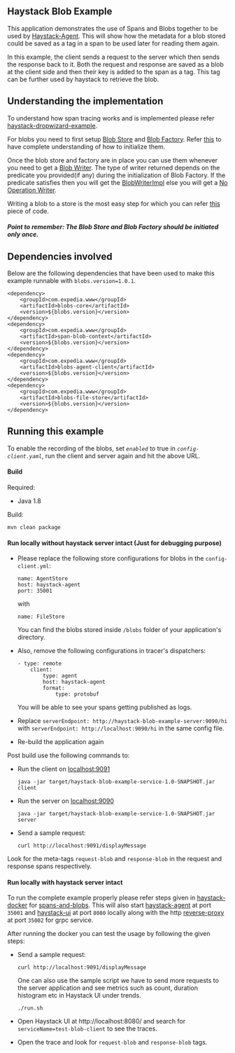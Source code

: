 ## Haystack Blob Example

This application demonstrates the use of Spans and Blobs together to be used by [Haystack-Agent](https://github.com/ExpediaDotCom/haystack-agent). This will show how the metadata for a blob stored could be saved as a tag in a span to be used later for reading them again.

In this example, the client sends a request to the server which then sends the response back to it. Both the request and response are saved as a blob at the client side and then their key is added to the span as a tag. This tag can be further used by haystack to retrieve the blob.

## Understanding the implementation
To understand how span tracing works and is implemented please refer [haystack-dropwizard-example](https://github.com/ExpediaDotCom/haystack-dropwizard-example).

For blobs you need to first setup [Blob Store](https://github.com/ExpediaDotCom/blobs/blob/master/core/src/main/java/com/expedia/blobs/core/BlobStore.java) and [Blob Factory](https://github.com/ExpediaDotCom/blobs/blob/master/core/src/main/java/com/expedia/blobs/core/BlobsFactory.java).
Refer [this](https://github.com/ExpediaDotCom/haystack-blob-example/blob/master/src/main/java/com/blobExample/client/ClientApplication.java#L56) to have complete understanding of how to initialize them.

Once the blob store and factory are in place you can use them whenever you need to get a [Blob Writer](https://github.com/ExpediaDotCom/blobs/blob/master/core/src/main/java/com/expedia/blobs/core/BlobWriter.java). The type of writer returned depends on the predicate you provided(if any) during the initialization of Blob Factory. If the predicate satisfies then you will get the [BlobWriterImpl](https://github.com/ExpediaDotCom/blobs/blob/master/core/src/main/java/com/expedia/blobs/core/BlobWriterImpl.java) else you will get a [No Operation Writer](https://github.com/ExpediaDotCom/blobs/blob/master/core/src/main/java/com/expedia/blobs/core/NoOpBlobWriterImpl.java).

Writing a blob to a store is the most easy step for which you can refer [this](https://github.com/ExpediaDotCom/haystack-blob-example/blob/master/src/main/java/com/blobExample/client/ClientResource.java#L66) piece of code.

##### Point to remember: The Blob Store and Blob Factory should be initiated only once.

## Dependencies involved

Below are the following dependencies that have been used to make this example runnable with `blobs.version=1.0.1`.

```
<dependency>
	<groupId>com.expedia.www</groupId>
    <artifactId>blobs-core</artifactId>
    <version>${blobs.version}</version>
</dependency>
<dependency>
	<groupId>com.expedia.www</groupId>
    <artifactId>span-blob-context</artifactId>
    <version>${blobs.version}</version>
</dependency>
<dependency>
	<groupId>com.expedia.www</groupId>
    <artifactId>blobs-agent-client</artifactId>
    <version>${blobs.version}</version>
</dependency>
<dependency>
    <groupId>com.expedia.www</groupId>
    <artifactId>blobs-file-store</artifactId>
	<version>${blobs.version}</version>
</dependency>
```
 
 ## Running this example
 
 To enable the recording of the blobs, set _`enabled`_ to true in _`config-client.yaml`_, run the client and server again and hit the above URL.
 
 #### Build
 
 Required:
 *  Java 1.8
 
  Build:

```mvn clean package```
 
 #### Run locally without haystack server intact (Just for debugging purpose)
 
* Please replace the following store configurations for blobs in the `config-client.yml`:
    ```
    name: AgentStore
    host: haystack-agent
    port: 35001
    ```
    with 
    ```
    name: FileStore
    ```

    You can find the blobs stored inside `/blobs` folder of your application's directory.

* Also, remove the following configurations in tracer's dispatchers:
    ```
    - type: remote
        client:
            type: agent
            host: haystack-agent
            format:
                type: protobuf
    ```

    You will be able to see your spans getting published as logs.
    
* Replace `serverEndpoint: http://haystack-blob-example-server:9090/hi` with `serverEndpoint: http://localhost:9090/hi` in the same config file.
    
* Re-build the application again

Post build use the following commands to:

 * Run the client on [localhost:9091](http://localhost:9091)

    ```java -jar target/haystack-blob-example-service-1.0-SNAPSHOT.jar client```

 * Run the server on [localhost:9090](http://localhost:9090)

    ```java -jar target/haystack-blob-example-service-1.0-SNAPSHOT.jar server```
 
 * Send a sample request:
 
    ```curl http://localhost:9091/displayMessage```
    
Look for the meta-tags `request-blob` and `response-blob` in the request and response spans respectively. 
    
    
#### Run locally with haystack server intact 

To run the complete example properly please refer steps given in [haystack-docker](https://github.com/ExpediaDotCom/haystack-docker) for [spans-and-blobs](https://github.com/ExpediaDotCom/haystack-docker/tree/master/example). This will also start [haystack-agent](https://github.com/ExpediaDotCom/haystack-agent) at port `35001` and [haystack-ui](https://github.com/ExpediaDotCom/haystack-ui) at port `8080` locally along with the http [reverse-proxy](https://github.com/ExpediaDotCom/blobs/tree/master/haystack-blobs) at port `35002` for grpc service.

After running the docker you can test the usage by following the given steps:

 * Send a sample request:
 
    ```curl http://localhost:9091/displayMessage```
    
    One can also use the sample script we have to send more requests to the server application and see metrics such as count, duration histogram etc in Haystack UI under trends.
    ```
    ./run.sh
    ```
    
 * Open Haystack UI at http://localhost:8080/ and search for `serviceName=test-blob-client` to see the traces.

* Open the trace and look for `request-blob` and `response-blob` tags.